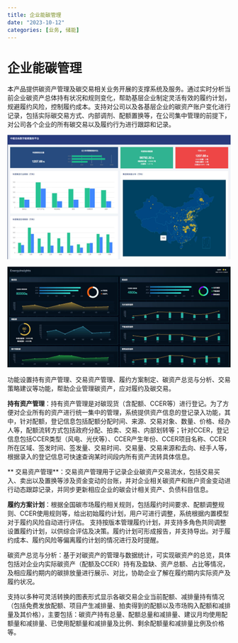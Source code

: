 ```yaml
---
title: 企业能碳管理
date: "2023-10-12"
categories: [业务, 储能]
---
```


# 企业能碳管理

本产品提供碳资产管理及碳交易相关业务开展的支撑系统及服务。通过实时分析当前企业碳资产总体持有状况和规则变化，帮助基层企业制定灵活有效的履约计划，规避履约风险，控制履约成本。支持对公司以及各基层企业的碳资产账户变化进行记录，包括实际碳交易方式、内部调剂、配额置换等，在公司集中管理的前提下，对公司各个企业的所有碳交易以及履约行为进行跟踪和记录。

![img](https://raw.githubusercontent.com/tangjiali/note_asserts/master/%E9%BD%90%E7%AE%80%E7%AC%94%E8%AE%B0/202311031220056.png)

![img](https://raw.githubusercontent.com/tangjiali/note_asserts/master/%E9%BD%90%E7%AE%80%E7%AC%94%E8%AE%B0/202311031220116.jpg)

功能设置持有资产管理、交易资产管理、履约方案制定、碳资产总览与分析、交易策略建议等功能，帮助企业管理碳资产，应对履约及碳交易。

**持有资产管理**：持有资产管理是对碳现货（含配额、CCER等）进行登记。为了方便对企业所有的资产进行统一集中的管理，系统提供资产信息的登记录入功能，其中，针对配额，登记信息包括配额分配时间、来源、交易对象、数量、价格、经办人等，配额流转方式包括政府分配、拍卖、交易、内部划转等；针对CCER，登记信息包括CCER类型（风电、光伏等）、CCER产生年份、CCER项目名称、CCER所在区域、签发时间、签发量、交易时间、交易量、交易来源和去向、经手人等，根据录入的登记信息可快速查询某时间段内所有资产流转具体信息。

**
交易资产管理**：交易资产管理用于记录企业碳资产交易流水，包括交易买入、卖出以及置换等涉及资金变动的台账，并对企业相关碳资产和账户资金变动进行动态跟踪记录，并同步更新相应企业的碳会计相关资产、负债科目信息。

**履约方案计划**：根据全国碳市场履约相关规则，包括履约时间要求、配额调整规则、CCER使用规则等，给出初始履约计划，用户可进行调整，系统根据内置模型对于履约风险自动进行评估。
支持按版本管理履约计划，并支持多角色共同调整设置履约计划，以供综合评估及决策。履约计划可形成报告，并支持导出。对于履约成本、履约风险等偏离履约计划的情况进行及时提醒。

碳资产总览与分析：基于对碳资产的管理与数据统计，可实现碳资产的总览，具体包括对企业内实际碳资产（配额及CCER）持有及盈缺、资产总额、占比等情况，及相应履约期内的碳排放量进行展示、对比，协助企业了解在履约期内实际资产及履约状况。

支持以多种可灵活转换的图表形式显示各碳交易企业当前配额、减排量持有情况（包括免费发放配额、项目产生减排量、拍卖得到的配额以及市场购入配额和减排量及其价格），主要包括：碳资产持有总量、配额总量和减排量、建议月均使用配额量和减排量、已使用配额量和减排量及比例、剩余配额量和减排量比例及价格等。
